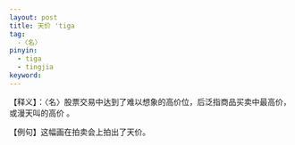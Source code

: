 ```yaml
---
layout: post
title: 天价 'tiga 
tag:
  -〈名〉
pinyin: 
  - tiga 
  - tingjia
keyword: 
---
```


  
【释义】：〈名〉股票交易中达到了难以想象的高价位，后泛指商品买卖中最高价，或漫天叫的高价 。                             
                               
【例句】这幅画在拍卖会上拍出了天价。     
               
     
           